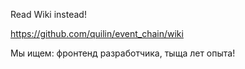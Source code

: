 Read Wiki instead!

https://github.com/quilin/event_chain/wiki

Мы ищем: фронтенд разработчика, тыща лет опыта!
